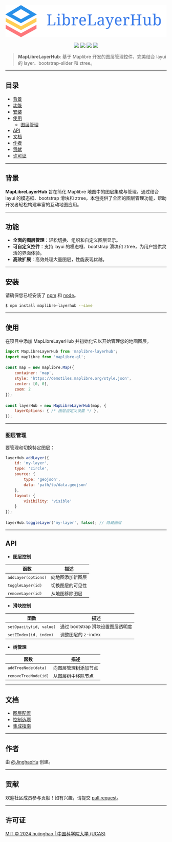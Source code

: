 
<p align="center"><img src="images/maplibre_layerhub_title.svg"  /></p>

<!-- <h1 align='center'>MapLibreLayerHub</h1> -->

<p align="center">
<a href=""><img src="https://img.shields.io/badge/version-1.0-yellow.svg" /></a>
<a href=""><img src="https://img.shields.io/badge/author-Jinghao%20Hu-orange.svg" /></a>
<a href=""><img src="https://img.shields.io/badge/language-TypeScript-blue.svg" /></a>
<a href="http://opensource.org/licenses/MIT"><img src="https://img.shields.io/badge/license-MIT-green.svg" /></a>
</p>

> **MapLibreLayerHub**: 基于 Maplibre 开发的图层管理控件，完美结合 layui 的 layer、bootstrap-slider 和 ztree。

---

## 目录

- [背景](#背景)
- [功能](#功能)
- [安装](#安装)
- [使用](#使用)
  - [图层管理](#图层管理)
- [API](#api)
- [文档](#文档)
- [作者](#作者)
- [贡献](#贡献)
- [许可证](#许可证)

---

## 背景

**MapLibreLayerHub** 旨在简化 Maplibre 地图中的图层集成与管理。通过结合 layui 的模态框、bootstrap 滑块和 ztree，本包提供了全面的图层管理功能，帮助开发者轻松构建丰富的互动地图应用。

---

## 功能

- **全面的图层管理**：轻松切换、组织和自定义图层显示。
- **可自定义控件**：支持 layui 的模态框、bootstrap 滑块和 ztree，为用户提供灵活的界面体验。
- **高效扩展**：高效处理大量图层，性能表现优越。

---

## 安装

请确保您已经安装了 [npm](https://npmjs.com) 和 [node](http://nodejs.org)。

```sh
$ npm install maplibre-layerhub --save
```

---

## 使用

在项目中添加 MapLibreLayerHub 并初始化它以开始管理您的地图图层。

```javascript
import MapLibreLayerHub from 'maplibre-layerhub';
import maplibre from 'maplibre-gl';

const map = new maplibre.Map({
    container: 'map',
    style: 'https://demotiles.maplibre.org/style.json',
    center: [0, 0],
    zoom: 2
});

const layerHub = new MapLibreLayerHub(map, {
    layerOptions: { /* 图层自定义设置 */ },
});
```

---

### 图层管理

要管理和切换特定图层：

```javascript
layerHub.addLayer({
    id: 'my-layer',
    type: 'circle',
    source: {
        type: 'geojson',
        data: 'path/to/data.geojson'
    },
    layout: {
        visibility: 'visible'
    }
});

layerHub.toggleLayer('my-layer', false); // 隐藏图层
```

---

## API

- **图层控制**

| 函数                | 描述               |
|---------------------|--------------------|
| `addLayer(options)` | 向地图添加新图层   |
| `toggleLayer(id)`   | 切换图层的可见性   |
| `removeLayer(id)`   | 从地图移除图层     |

- **滑块控制**

| 函数                 | 描述                              |
|----------------------|-----------------------------------|
| `setOpacity(id, value)` | 通过 bootstrap 滑块设置图层透明度  |
| `setZIndex(id, index)`  | 调整图层的 z-index              |

- **树管理**

| 函数                  | 描述                            |
|-----------------------|-------------------------------|
| `addTreeNode(data)`   | 向图层管理树添加节点          |
| `removeTreeNode(id)`  | 从图层树中移除节点            |

---

## 文档
- [图层配置](docs/layer-config.md)
- [控制选项](docs/control-options.md)
- [集成指南](docs/integration.md)

---

## 作者

由 [@JinghaoHu](https://github.com/hujinghaoabcd) 创建。

---

## 贡献

欢迎社区成员参与贡献！如有兴趣，请提交 [pull request](https://github.com/hujinghaoabcd/MapLibreLayerHub/pulls)。

---

## 许可证

[MIT © 2024 hujinghao | 中国科学院大学 (UCAS)](./LICENSE)